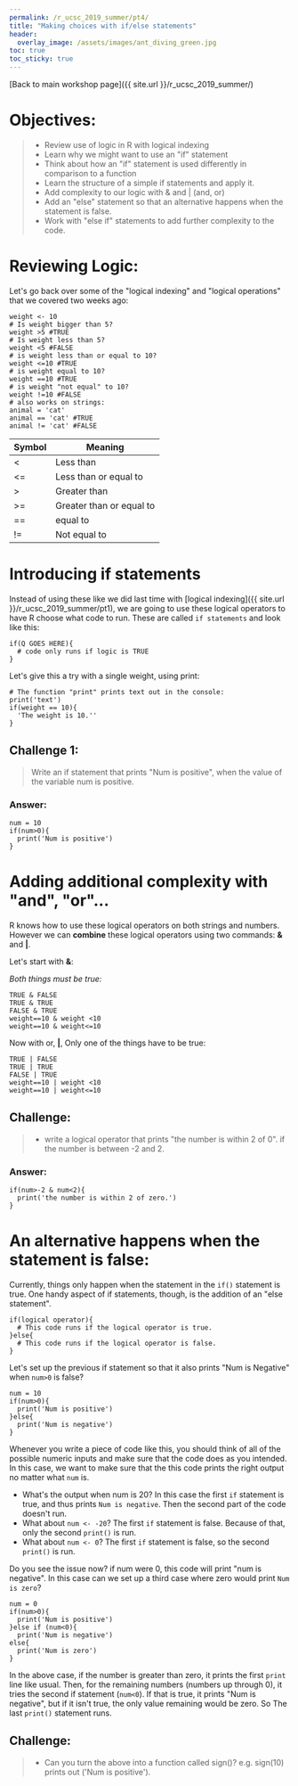 ```yaml
---
permalink: /r_ucsc_2019_summer/pt4/
title: "Making choices with if/else statements"
header:
  overlay_image: /assets/images/ant_diving_green.jpg
toc: true
toc_sticky: true
---
```


[Back to main workshop page]({{ site.url }}/r_ucsc_2019_summer/)

# Objectives:
> * Review use of logic in R with logical indexing
> * Learn why we might want to use an "if" statement
> * Think about how an "if" statement is used differently in comparison to a function
> * Learn the structure of a simple if statements and apply it.
> * Add complexity to our logic with & and | (and, or)
> * Add an "else" statement so that an alternative happens when the statement is false.
> * Work with "else if" statements to add further complexity to the code.

# Reviewing Logic:

Let's go back over some of the "logical indexing" and "logical operations" that we covered two weeks ago:

```
weight <- 10
# Is weight bigger than 5?
weight >5 #TRUE
# Is weight less than 5?
weight <5 #FALSE
# is weight less than or equal to 10?
weight <=10 #TRUE
# is weight equal to 10?
weight ==10 #TRUE
# is weight "not equal" to 10?
weight !=10 #FALSE
# also works on strings:
animal = 'cat'
animal == 'cat' #TRUE
animal != 'cat' #FALSE
```

| Symbol | Meaning                  |
|--------|--------------------------|
| <      | Less than                |
| <=     | Less than or equal to    |
| >      | Greater than             |
| >=     | Greater than or equal to |
| ==     | equal to                 |
| !=     | Not equal to             |

# Introducing if statements

Instead of using these like we did last time with [logical indexing]({{ site.url }}/r_ucsc_2019_summer/pt1), we are going to use these logical operators to have R choose what code to run. These are called `if statements` and look like this:


```
if(Q GOES HERE){
  # code only runs if logic is TRUE
}
```

Let's give this a try with a single weight, using print:
```
# The function "print" prints text out in the console:
print('text')
if(weight == 10){
  'The weight is 10.''
}
```

## Challenge 1:

> Write an if statement that prints "Num is positive", when the value of the variable num is positive.

### Answer:

```
num = 10
if(num>0){
  print('Num is positive')
}
```

# Adding additional complexity with "and", "or"...


R knows how to use these logical operators on both strings and numbers. However we can **combine** these logical operators using two commands: **&** and **|**.

Let's start with **&**:

*Both things must be true:*
```
TRUE & FALSE
TRUE & TRUE
FALSE & TRUE
weight==10 & weight <10
weight==10 & weight<=10
```

Now with or, **|**, Only one of the things have to be true:

```
TRUE | FALSE
TRUE | TRUE
FALSE | TRUE
weight==10 | weight <10
weight==10 | weight<=10
```

## Challenge:

>* write a logical operator that prints "the number is within 2 of 0". if the number is between -2 and 2.

### Answer:

```
if(num>-2 & num<2){
  print('the number is within 2 of zero.')
}
```


# An alternative happens when the statement is false:

Currently, things only happen when the statement in the `if()` statement is true. One handy aspect of if statements, though, is the addition of an "else statement".

```
if(logical operator){
  # This code runs if the logical operator is true.
}else{
  # This code runs if the logical operator is false.
}
```

Let's set up the previous if statement so that it also prints "Num is Negative" when `num>0` is false?


```
num = 10
if(num>0){
  print('Num is positive')
}else{
  print('Num is negative')
}
```

Whenever you write a piece of code like this, you should think of all of the possible numeric inputs and make sure that the code does as you intended. In this case, we want to make sure that the this code prints the right output no matter what `num` is.

* What's the output when num is 20? In this case the first `if` statement is true, and thus prints `Num is negative`. Then the second part of the code doesn't run.
* What about `num <- -20`? The first `if` statement is false. Because of that, only the second `print()` is run.
* What about `num <- 0`? The first `if` statement is false, so the second `print()` is run.

Do you see the issue now? if num were 0, this code will print "num is negative". In this case can we set up a third case where zero would print `Num is zero`?

```
num = 0
if(num>0){
  print('Num is positive')
}else if (num<0){
  print('Num is negative')
else{
  print('Num is zero')
}
```

In the above case, if the number is greater than zero, it prints the first `print` line like usual. Then, for the remaining numbers (numbers up through 0), it tries the second if statement (`num<0`). If that is true, it prints "Num is negative", but if it isn't true, the only value remaining would be zero. So The last `print()` statement runs.

## Challenge:

> * Can you turn the above into a function called sign()? e.g. sign(10) prints out ('Num is positive').
